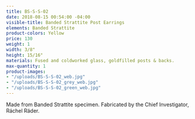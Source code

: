 ```yaml
---
title: BS-S-S-02
date: 2018-08-15 00:54:00 -04:00
visible-title: Banded Strattite Post Earrings
elements: Banded Strattite
product-colors: Yellow
price: 130
weight: 1
width: 3/8"
height: 15/16"
materials: Fused and coldworked glass, goldfilled posts & backs.
max-quantity: 1
product-images:
- "/uploads/BS-S-S-02_web.jpg"
- "/uploads/BS-S-S-02_grey_web.jpg"
- "/uploads/BS-S-S-02_green_web.jpg"
---
```


Made from Banded Strattite specimen. Fabricated by the Chief Investigator, Ráchel Räder.